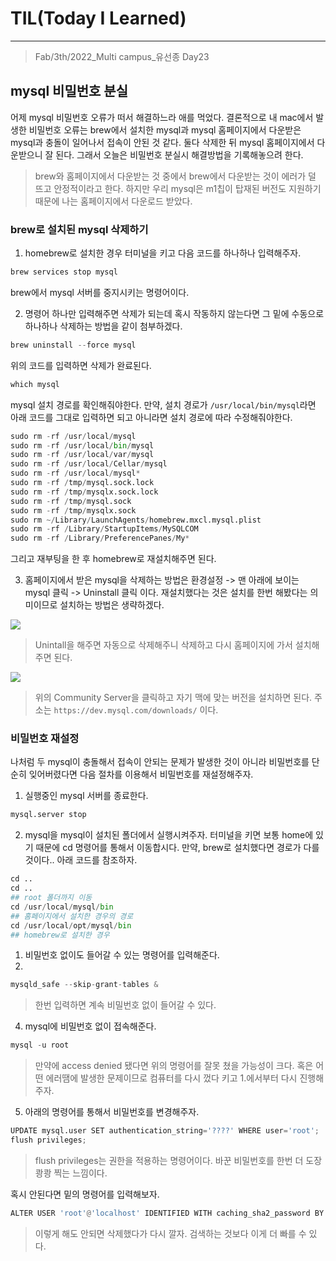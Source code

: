 # TIL(Today I Learned)

___

> Fab/3th/2022_Multi campus_유선종 Day23

## mysql 비밀번호 분실
어제 mysql 비밀번호 오류가 떠서 해결하느라 애를 먹었다. 결론적으로 내 mac에서 발생한 비밀번호 오류는 brew에서 설치한 mysql과 mysql 홈페이지에서 다운받은 mysql과 충돌이 일어나서 접속이 안된 것 같다. 둘다 삭제한 뒤 mysql 홈페이지에서 다운받으니 잘 된다. 그래서 오늘은 비밀번호 분실시 해결방법을 기록해놓으려 한다.
> brew와 홈페이지에서 다운받는 것 중에서 brew에서 다운받는 것이 에러가 덜 뜨고 안정적이라고 한다. 하지만 우리 mysql은 m1칩이 탑재된 버전도 지원하기 때문에 나는 홈페이지에서 다운로드 받았다.

### brew로 설치된 mysql 삭제하기
1. homebrew로 설치한 경우 터미널을 키고 다음 코드를 하나하나 입력해주자.

```python
brew services stop mysql
```
brew에서 mysql 서버를 중지시키는 명령어이다.

2. 명령어 하나만 입력해주면 삭제가 되는데 혹시 작동하지 않는다면 그 밑에 수동으로 하나하나 삭제하는 방법을 같이 첨부하겠다.

```python
brew uninstall --force mysql
```

위의 코드를 입력하면 삭제가 완료된다.

```python
which mysql
```

mysql 설치 경로를 확인해줘야한다. 만약, 설치 경로가 `/usr/local/bin/mysql`라면 아래 코드를 그대로 입력하면 되고 아니라면 설치 경로에 따라 수정해줘야한다.

```python
sudo rm -rf /usr/local/mysql
sudo rm -rf /usr/local/bin/mysql
sudo rm -rf /usr/local/var/mysql
sudo rm -rf /usr/local/Cellar/mysql
sudo rm -rf /usr/local/mysql*
sudo rm -rf /tmp/mysql.sock.lock
sudo rm -rf /tmp/mysqlx.sock.lock
sudo rm -rf /tmp/mysql.sock
sudo rm -rf /tmp/mysqlx.sock
sudo rm ~/Library/LaunchAgents/homebrew.mxcl.mysql.plist
sudo rm -rf /Library/StartupItems/MySQLCOM
sudo rm -rf /Library/PreferencePanes/My*
```

그리고 재부팅을 한 후 homebrew로 재설치해주면 된다.

3. 홈페이지에서 받은 mysql을 삭제하는 방법은 환경설정 -> 맨 아래에 보이는 mysql 클릭 -> Uninstall 클릭 이다. 재설치했다는 것은 설치를 한번 해봤다는 의미이므로 설치하는 방법은 생략하겠다.

<img src="https://user-images.githubusercontent.com/97590480/152305906-0b484bf1-2b6a-460d-9350-c5d1837f4cf6.png">

> Unintall을 해주면 자동으로 삭제해주니 삭제하고 다시 홈페이지에 가서 설치해주면 된다.

<img src="https://user-images.githubusercontent.com/97590480/152306129-3e0e440c-0cfd-491d-9f32-e21c1f02e2ee.png">

> 위의 Community Server을 클릭하고 자기 맥에 맞는 버전을 설치하면 된다. 주소는 `https://dev.mysql.com/downloads/` 이다.

### 비밀번호 재설정
나처럼 두 mysql이 충돌해서 접속이 안되는 문제가 발생한 것이 아니라 비밀번호를 단순히 잊어버렸다면 다음 절차를 이용해서 비밀번호를 재설정해주자.

1. 실행중인 mysql 서버를 종료한다.

```python
mysql.server stop
```

2. mysql을 mysql이 설치된 폴더에서 실행시켜주자. 터미널을 키면 보통 home에 있기 때문에 cd 명령어를 통해서 이동합시다. 만약, brew로 설치했다면 경로가 다를 것이다.. 아래 코드를 참조하자.

```python
cd ..
cd ..
## root 폴더까지 이동
cd /usr/local/mysql/bin
## 홈페이지에서 설치한 경우의 경로
cd /usr/local/opt/mysql/bin
## homebrew로 설치한 경우
```

1. 비밀번호 없이도 들어갈 수 있는 명령어를 입력해준다.
2. 
```python
mysqld_safe --skip-grant-tables &
```

> 한번 입력하면 계속 비밀번호 없이 들어갈 수 있다.

4. mysql에 비밀번호 없이 접속해준다.

```python
mysql -u root
```

> 만약에 access denied 됐다면 위의 명령어를 잘못 쳤을 가능성이 크다. 혹은 어떤 에러땜에 발생한 문제이므로 컴퓨터를 다시 껐다 키고 1.에서부터 다시 진행해주자.

5. 아래의 명령어를 통해서 비밀번호를 변경해주자.

```python
UPDATE mysql.user SET authentication_string='????' WHERE user='root';
flush privileges;
```

> flush privileges는 권한을 적용하는 명령어이다. 바꾼 비밀번호를 한번 더 도장 쾅쾅 찍는 느낌이다.

혹시 안된다면 밑의 명령어를 입력해보자.

```python
ALTER USER 'root'@'localhost' IDENTIFIED WITH caching_sha2_password BY '????';
```

> 이렇게 해도 안되면 삭제했다가 다시 깔자. 검색하는 것보다 이게 더 빠를 수 있다.